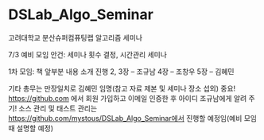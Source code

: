 DSLab_Algo_Seminar
==================

고려대학교 분산슈퍼컴퓨팅랩 알고리즘 세미나


7/3 예비 모임
    안건: 세미나 횟수 결정, 시간관리 세미나

1차 모임: 책 앞부분 내용 소개 진행
          2, 3장 – 조규남
          4장 – 조창우
          5장 – 김혜민

기타
    총무는 만장일치로 김혜민 임명(참고 자료 제본 및 세미나 장소 섭외)
    중요! https://github.com 에서 회원 가입하고 이메일 인증한 후 아이디 조규남에게 알려 주기!
    소스 관리 및 태스트 관리는 https://github.com/mystous/DSLab_Algo_Seminar에서 진행할 예정임(예비 모임 때 설명할 예정)
